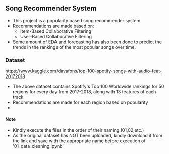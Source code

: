 
## Song Recommender System

* This project is a popularity based song recommender system.
* Recommendations are made based on:
  * Item-Based Collaborative Filtering
  * User-Based Collaborative Filtering 
*  Some amount of EDA and forecasting has also been done to predict the trends in the rankings of the most popular songs over time. 

### Dataset 
https://www.kaggle.com/davafons/top-100-spotify-songs-with-audio-feat-20172018

* The above dataset contains Spotify's Top 100 Worldwide rankings for 50 regions for every day from 2017-2018, along with 13 features of each track
* Recommendations are made for each region based on popularity
* 

#### Note
* Kindly execute the files in the order of their naming (01,02,etc.)
* As the original dataset has NOT been uploaded, kindly download it from the link and save with the appropriate name before execution of '01_data_cleaning.ipynb'

